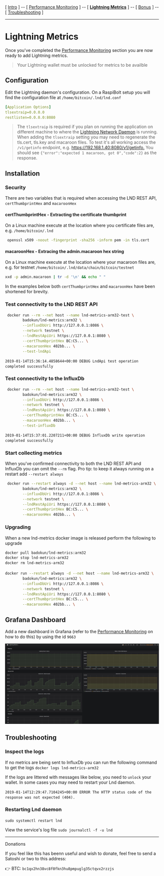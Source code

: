 ﻿[ [Intro](intro.md) ] -- [ [Performance Monitoring](performance_monitoring.md) ] -- [ [**Lightning Metrics**](lightning_metrics.md) ] -- [ [Bonus](bonus.md) ] -- [ [Troubleshooting](troubleshooting.md) ]

------

# Lightning Metrics

Once you've completed the [Performance Monitoring](performance_monitoring.md) section you are now ready to add Lightning metrics.

> Your Lightning wallet must be unlocked for metrics to be availble

## Configuration

Edit the Lightning daemon's configuration. On a RaspiBolt setup you will find the configuration file at `/home/bitcoin/.lnd/lnd.conf`

```yml
[Application Options]
tlsextraip=0.0.0.0
restlisten=0.0.0.0:8080
```

> The `tlsextraip` is required if you plan on running the application on different machine to where the [Lightning Network Daemon](https://github.com/lightningnetwork/lnd) ️is running.
> When adding the `tlsextraip` setting you may need to regenerate the tls.cert, tls.key and macaroon files. To test it's all working access the `/v1/getinfo` endpoint, e.g.  <https://192.168.1.40:8080/v1/getinfo.> You should see `{"error":"expected 1 macaroon, got 0","code":2}` as the response.

## Installation

### Security

There are two variables that is required when accessing the LND REST API, `certThumbprintHex` and `macaroonHex`

#### certThumbprintHex - Extracting the certificate thumbprint

On a Linux machine execute at the location where you certificate files are, e.g. `/home/bitcoin/.lnd`

```bash
 openssl x509 -noout -fingerprint -sha256 -inform pem -in tls.cert
```

#### macaroonHex - Extracing the admin.macaroon hex string

On a Linux machine execute at the location where your macaroon files are, e.g. for testnet `/home/bitcoin/.lnd/data/chain/bitcoin/testnet`

```bash
xxd -p admin.macaroon | tr -d '\n' && echo " "
```

In the examples below both `certThumbprintHex` and `macaroonHex` have been shortened for brevity.

### Test connectivity to the LND REST API

```bash
 docker run --rm --net host --name lnd-metrics-arm32-test \
        badokun/lnd-metrics:arm32 \
        --influxDbUri http://127.0.0.1:8086 \
        --network testnet \
        --lndRestApiUri https://127.0.0.1:8080 \
        --certThumbprintHex BC:C5... \
        --macaroonHex 402bb... \
        --test-lndApi
```

`2019-01-14T15:36:14.4858644+00:00 DEBUG LndApi test operation completed successfully`

### Test connectivity to the InfluxDb

```bash
 docker run --rm --net host --name lnd-metrics-arm32-test \
        badokun/lnd-metrics:arm32 \
        --influxDbUri http://127.0.0.1:8086 \
        --network testnet \
        --lndRestApiUri https://127.0.0.1:8080 \
        --certThumbprintHex BC:C5... \
        --macaroonHex 402bb... \
        --test-influxDb
```

`2019-01-14T15:37:01.2207211+00:00 DEBUG InfluxDb write operation completed successfully`

### Start collecting metrics

When you've confirmed connectivity to both the LND REST API and InfluxDb you can omit the `--rm` flag. Pro tip: to keep it always running on a restart add `--restart always`

```bash
 docker run --restart always -d --net host --name lnd-metrics-arm32 \
        badokun/lnd-metrics:arm32 \
        --influxDbUri http://127.0.0.1:8086 \
        --network testnet \
        --lndRestApiUri https://127.0.0.1:8080 \
        --certThumbprintHex BC:C5... \
        --macaroonHex 402bb... \
```

### Upgrading

When a new lnd-metrics docker image is released perform the following to upgrade

```bash
docker pull badokun/lnd-metrics:arm32
docker stop lnd-metrics-arm32
docker rm lnd-metrics-arm32

docker run --restart always -d --net host --name lnd-metrics-arm32 \
        badokun/lnd-metrics:arm32 \
        --influxDbUri http://127.0.0.1:8086 \
        --network testnet \
        --lndRestApiUri https://127.0.0.1:8080 \
        --certThumbprintHex BC:C5... \
        --macaroonHex 402bb... \
```

## Grafana Dashboard

Add a new dashboard in Grafana (refer to the [Performance Monitoring](performance_monitoring.md) on how to do this)
by using the id `9663`

![Grafana](resources/grafana-metrics.jpg)

## Troubleshooting

### Inspect the logs

If no metrics are being sent to InfluxDb you can run the following command to get the logs `docker logs lnd-metrics-arm32`

If the logs are littered with messages like below, you need to `unlock` your wallet. In some cases you may need to restart your Lnd daemon.

`2019-01-14T12:29:47.7104245+00:00 ERROR The HTTP status code of the response was not expected (404).`

### Restarting Lnd daemon

`sudo systemctl restart lnd`

View the service's log file `sudo journalctl -f -u lnd`

------

Donations

If you feel like this has beenn useful and wish to donate, feel free to send a Satoshi or two to this address:

👉 BTC: `bc1qx2hn38vc8f0fkn3hu8pmpuglg35ctqvx2rzzjs`